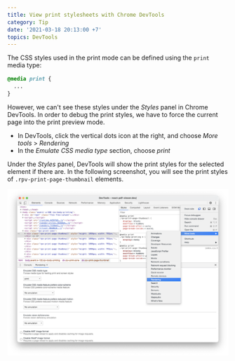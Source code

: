 ```yaml
---
title: View print stylesheets with Chrome DevTools
category: Tip
date: '2021-03-18 20:13:00 +7'
topics: DevTools
---
```


The CSS styles used in the print mode can be defined using the `print` media type:

```css
@media print {
  ...
}
```

However, we can't see these styles under the _Styles_ panel in Chrome DevTools. In order to debug the print styles, we have to force the current page into the print preview mode.

-   In DevTools, click the vertical dots icon at the right, and choose _More tools_ > _Rendering_
-   In the _Emulate CSS media type_ section, choose _print_

Under the _Styles_ panel, DevTools will show the print styles for the selected element if there are. In the following screenshot, you will see the print styles of `.rpv-print-page-thumbnail` elements.

![Emulate print CSS](/img/emulate-print-css.png)
